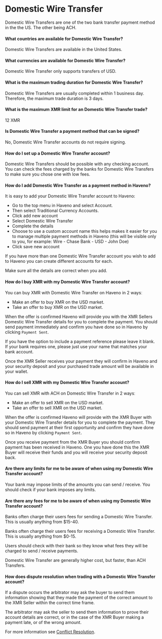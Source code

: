 # Domestic Wire Transfer

Domestic Wire Transfers are one of the two bank transfer payment method in the the US. The other being ACH.

#### What countries are available for Domestic Wire Transfer?

Domestic Wire Transfers are available in the United States.

#### What currencies are available for Domestic Wire Transfer?

Domestic Wire Transfer only supports transfers of USD.

#### What is the maximum trading duration for Domestic Wire Transfer?

Domestic Wire Transfers are usually completed within 1 business day. Therefore, the maximum trade duration is 3 days.

#### What is the maximum XMR limit for an Domestic Wire Transfer trade?

12 XMR

#### Is Domestic Wire Transfer a payment method that can be signed?

No, Domestic Wire Transfer accounts do not require signing.

#### How do I set up a Domestic Wire Transfer account?

Domestic Wire Transfers should be possible with any checking account. You can check the fees charged by the banks for Domestic Wire Transfers to make sure you chose one with low fees.

#### How do I add Domestic Wire Transfer as a payment method in Haveno?

It is easy to add your Domestic Wire Transfer account to Haveno:

- Go to the top menu in Haveno and select Account.
- Then select Traditional Currency Accounts.
- Click add new account
- Select Domestic Wire Transfer
- Complete the details
- Choose to use a custom account name this helps makes it easier for you to manage multiple payment methods in Haveno (this will be visible only to you, for example: Wire - Chase Bank - USD - John Doe)
- Click save new account

If you have more than one Domestic Wire Transfer account you wish to add to Haveno you can create different accounts for each.

Make sure all the details are correct when you add.

#### How do I buy XMR with my Domestic Wire Transfer account?

You can buy XMR with Domestic Wire Transfer on Haveno in 2 waysː

- Make an offer to buy XMR on the USD market.
- Take an offer to buy XMR on the USD market.

When the offer is confirmed Haveno will provide you with the XMR Sellers Domestic Wire Transfer details for you to complete the payment. You should send payment immediately and confirm you have done so in Haveno by clicking `Payment Sent`.

If you have the option to include a payment reference please leave it blank. If your bank requires one, please just use your name that matches your bank account.

Once the XMR Seller receives your payment they will confirm in Haveno and your security deposit and your purchased trade amount will be available in your wallet.

#### How do I sell XMR with my Domestic Wire Transfer account?

You can sell XMR with ACH on Domestic Wire Transfer in 2 waysː

- Make an offer to sell XMR on the USD market.
- Take an offer to sell XMR on the USD market.

When the offer is confirmed Haveno will provide with the XMR Buyer with your Domestic Wire Transfer details for you to complete the payment. They should send payment at their first opportunity and confirm they have done so in Haveno by clicking `Payment Sent`.

Once you receive payment from the XMR Buyer you should confirm payment has been received in Haveno. One you have done this the XMR Buyer will receive their funds and you will receive your security deposit back.

#### Are there any limits for me to be aware of when using my Domestic Wire Transfer account?

Your bank may impose limits of the amounts you can send / receive. You should check if your bank imposes any limits.

#### Are there any fees for me to be aware of when using my Domestic Wire Transfer account?

Banks often charge their users fees for sending a Domestic Wire Transfer. This is usually anything from $15-40.

Banks often charge their users fees for receiving a Domestic Wire Transfer. This is usually anything from $0-15.

Users should check with their bank so they know what fees they will be charged to send / receive payments.

Domestic Wire Transfer are generally higher cost, but faster, than ACH Transfers.

#### How does dispute resolution when trading with a Domestic Wire Transfer account?

If a dispute occurs the arbitrator may ask the buyer to send them information showing that they made the payment of the correct amount to the XMR Seller within the correct time frame.

The arbitrator may ask the seller to send them information to prove their account details are correct, or in the case of the XMR Buyer making a payment late, or of the wrong amount.

For more information see [Conflict Resolution](../conflict-resolution.md).
